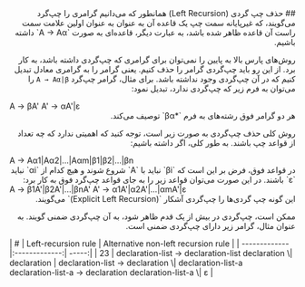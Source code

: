 <div dir="rtl" align="right">
## حذف چپ گردی (Left Recursion)
همانطور که می‌دانیم گرامری را چپ‌گرد می‌گویند، که غیر‌پایانه سمت چپ یک قاعده آن به عنوان به عنوان اولین علامت سمت راست آن قاعده ظاهر شده باشد، به عبارت دیگر، قاعده‌ای به صورت `A → Aα` داشته باشیم.

روش‌های پارس بالا به پایین را نمی‌توان برای گرامری که چپ‌گردی داشته باشد، به کار برد. از این رو باید چپ‌گردی گرامر را حذف کنیم. یعنی گرامر را به گرامری معادل تبدیل کنیم که در آن چپ‌گردی وجود نداشته باشد. برای مثال، گرامر چپ‌گرد  `A → Aα|β` را می‌توان به فرم زیر که چپ‌گردی ندارد، تبدیل نمود:
</div>
A → βA'
A' → αA'|ε
<div dir="rtl" align="right">
هر دو گرامر فوق رشته‌های به فرم `*βα` توصیف می‌کند.

روش کلی حذف چپ‌گردی به صورت زیر است، توجه کنید که اهمیتی ندارد که چه تعداد از قواعد چپ باشند. به طور کلی، اگر داشته باشیم: 
</div>
A → Aα1|Aα2|...|Aαm|β1|β2|...|βn
<div dir="rtl" align="right">
در قواعد فوق، فرض بر این است که `βi` نباید با `A` شروع شوند و هیچ کدام از `αi` نباید `ε` باشند. در این صورت می‌توان قواعد زیر را به جای قواعد چپ‌گرد فوق به کار برد:
</div>
A → β1A'|β2A'|...|βnA'
A' → α1A'|α2A'|...|αmA'|ε
<div dir="rtl" align="right">
این گونه چپ گردی‌ها را چپ‌گردی آشکار `(Explicit Left Recursion)` می‌گویند. 

ممکن است، چپ‌گردی در بیش از یک قدم ظاهر شود، به آن چپ‌گردی ضمنی گویند. به عنوان مثال، گرامر زیر دارای چپ‌گردی ضمنی است. 
</div>
| #        | Left-recursion rule           | Alternative non-left recursion rule  |
| ------------- |:-------------:| -----:|
| 23      | declaration-list → declaration-list declaration \| declaration | declaration-list → declaration \| declaration-list-a <br> declaration-list-a → declaration declaration-list-a \| ε |


